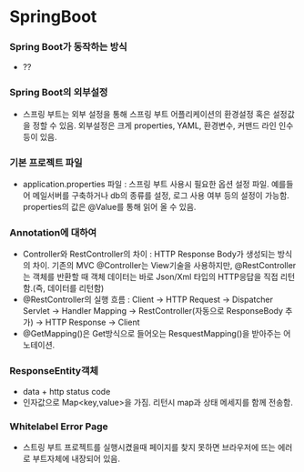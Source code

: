 # SpringBoot

### Spring Boot가 동작하는 방식
- ??

### Spring Boot의 외부설정
- 스프링 부트는 외부 설정을 통해 스프링 부트 어플리케이션의 환경설정 혹은 설정값을 정할 수 있음. 외부설정은 크게 properties, YAML, 환경변수, 커맨드 라인 인수 등이 있음.

### 기본 프로젝트 파일
- application.properties 파일 : 
  스프링 부트 사용시 필요한 옵션 설정 파일.
  예를들어 메일서버를 구축하거나 db의 종류를 설정, 로그 사용 여부 등의 설정이 가능함.
  properties의 값은 @Value를 통해 읽어 올 수 있음.
  
### Annotation에 대하여
- Controller와 RestController의 차이 : HTTP Response Body가 생성되는 방식의 차이.
  기존의 MVC @Controller는 View기술을 사용하지만, @RestController는 객체를 반환할 때 객체 데이터는 바로     Json/Xml 타입의 HTTP응답을 직접 리턴함.(즉, 데이터를 리턴함)
- @RestController의 실행 흐름 : Client -> HTTP Request -> Dispatcher Servlet -> Handler Mapping -> RestController(자동으로 ResponseBody 추가) -> HTTP Response -> Client
- @GetMapping()은 Get방식으로 들어오는 ResquestMapping()을 받아주는 어노테이션.

### ResponseEntity객체
- data + http status code
- 인자값으로 Map<key,value>을 가짐. 리턴시 map과 상태 메세지를 함께 전송함.

### Whitelabel Error Page
- 스트링 부트 프로젝트를 실행시켰을때 페이지를 찾지 못하면 브라우저에 뜨는 에러로 부트자체에 내장되어 있음.
